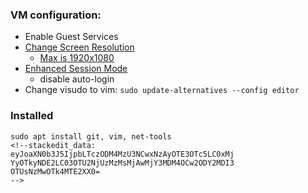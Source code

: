 ### VM configuration:
* Enable Guest Services
* [Change Screen Resolution](https://metinsaylan.com/8991/how-to-change-screen-resolution-on-ubuntu-18-04-in-hyper-v/)
    * [Max is 1920x1080](https://superuser.com/questions/518484/how-can-i-increase-the-hyper-v-display-resolution)
* [Enhanced Session Mode](https://medium.com/@francescotonini/how-to-install-ubuntu-20-04-on-hyper-v-with-enhanced-session-b20a269a5fa7)
    * disable auto-login
 * Change visudo to vim: `sudo update-alternatives --config editor`

### Installed
``` shell
sudo apt install git, vim, net-tools
<!--stackedit_data:
eyJoaXN0b3J5IjpbLTczODM4MzU3NCwxNzAyOTE3OTc5LC0xMj
YyOTkyNDE2LC03OTU2NjUzMzMsMjAwMjY3MDM4OCw2ODY2MDI3
OTUsNzMwOTk4MTE2XX0=
-->
